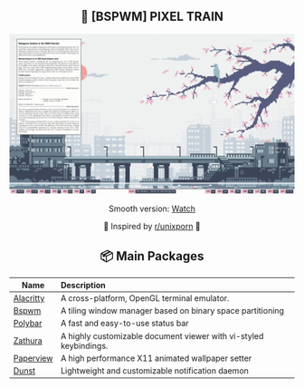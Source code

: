 <div align="center">

## 🌸 [BSPWM] PIXEL TRAIN

![](assets/bspwm.gif)

Smooth version: [Watch](assets/bspwm.mp4)

💜 Inspired by [r/unixporn](https://www.reddit.com/r/unixporn/) 💜

## 📦 Main Packages
| Name                                                | Description                                                  |
| --------------------------------------------------- | :----------------------------------------------------------- |
| [Alacritty](https://github.com/alacritty/alacritty) | A cross-platform, OpenGL terminal emulator.                  |
| [Bspwm](https://github.com/baskerville/bspwm)       | A tiling window manager based on binary space partitioning   |                        |
| [Polybar](https://github.com/polybar/polybar)       | A fast and easy-to-use status bar                            |
| [Zathura](https://git.pwmt.org/pwmt/zathura)        | A highly customizable document viewer with vi-styled keybindings. |
| [Paperview](https://github.com/glouw/paperview)     | A high performance X11 animated wallpaper setter             |
| [Dunst](https://github.com/dunst-project/dunst)     | Lightweight and customizable notification daemon             |

</div>

